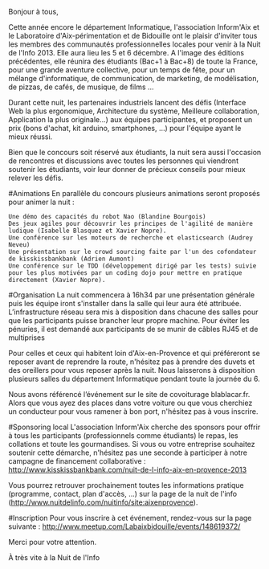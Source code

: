 Bonjour à tous,

Cette année encore le département Informatique, l'association Inform'Aix et le Laboratoire d'Aix-périmentation et de Bidouille ont le plaisir d'inviter tous les membres des communautés professionnelles locales pour venir à la Nuit de l'Info 2013. Elle aura lieu les 5 et 6 décembre. A l'image des éditions précédentes, elle réunira des étudiants (Bac+1 à Bac+8) de toute la France, pour une grande aventure collective, pour un temps de fête, pour un mélange d'informatique, de communication, de marketing, de modélisation, de pizzas, de cafés, de musique, de films …

Durant cette nuit, les partenaires industriels lancent des défis (Interface Web la plus ergonomique, Architecture du système, Meilleure collaboration, Application la plus originale…) aux équipes participantes, et proposent un prix (bons d'achat, kit arduino, smartphones, …) pour l'équipe ayant le mieux réussi.

Bien que le concours soit réservé aux étudiants, la nuit sera aussi l'occasion de rencontres et discussions avec toutes les personnes qui viendront soutenir les étudiants, voir leur donner de précieux conseils pour mieux relever les défis.

#Animations
En parallèle du concours plusieurs animations seront proposés pour animer la nuit :

    Une démo des capacités du robot Nao (Blandine Bourgois)
    Des jeux agiles pour découvrir les principes de l'agilité de manière ludique (Isabelle Blasquez et Xavier Nopre).
    Une conférence sur les moteurs de recherche et elasticsearch (Audrey Neveu)
    Une présentation sur le crowd sourcing faite par l'un des cofondateur de kisskissbankbank (Adrien Aumont) 
    Une conférence sur le TDD (développement dirigé par les tests) suivie pour les plus motivées par un coding dojo pour mettre en pratique directement (Xavier Nopre).

#Organisation
La nuit commencera à 16h34 par une présentation générale puis les équipe iront s'installer dans la salle qui leur aura été attribuée. L’infrastructure réseau sera mis à disposition dans chacune des salles pour que les participants puisse brancher leur propre machine. Pour éviter les pénuries, il est demandé aux participants de se munir de câbles RJ45 et de multiprises

Pour celles et ceux qui habitent loin d'Aix-en-Provence et qui préféreront se reposer avant de reprendre la route, n'hésitez pas à prendre des duvets et des oreillers pour vous reposer après la nuit. Nous laisserons à disposition plusieurs salles du département Informatique pendant toute la journée du 6.

Nous avons référencé l’événement sur le site de covoiturage blablacar.fr. Alors que vous ayez des places dans votre voiture ou que vous cherchiez un conducteur pour vous ramener à bon port, n'hésitez pas à vous inscrire.

#Sponsoring local
L'association Inform'Aix cherche des sponsors pour offrir à tous les participants (professionnels comme étudiants) le repas, les collations et toute les gourmandises. Si vous ou votre entreprise souhaitez soutenir cette démarche, n'hésitez pas une seconde à participer à notre campagne de financement collaborative : http://www.kisskissbankbank.com/nuit-de-l-info-aix-en-provence-2013

Vous pourrez retrouver prochainement toutes les informations pratique (programme, contact, plan d'accès, ...) sur la page de la nuit de l'info (http://www.nuitdelinfo.com/nuitinfo/site:aixenprovence).

#Inscription
Pour vous inscrire à cet événement, rendez-vous sur la page suivante : http://www.meetup.com/Labaixbidouille/events/148619372/

Merci pour votre attention.

À très vite à la Nuit de l'Info
